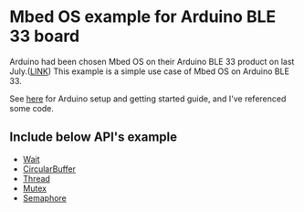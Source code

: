 # Mbed OS example for Arduino BLE 33 board
Arduino had been chosen Mbed OS on their Arduino BLE 33 product on last July.([LINK](https://blog.arduino.cc/2019/07/31/why-we-chose-to-build-the-arduino-nano-33-ble-core-on-mbed-os/)) This example is a simple use case of Mbed OS on Arduino BLE 33.

See [here](https://maker.pro/arduino/tutorial/how-to-use-mbed-rtos-features-on-the-arduino-nano-33-ble) for Arduino setup and getting started guide, and I've referenced some code.

## Include below API's example
* [Wait](https://os.mbed.com/docs/mbed-os/v5.14/apis/wait.html) 
* [CircularBuffer](https://os.mbed.com/docs/mbed-os/v5.14/apis/circularbuffer.html) 
* [Thread](https://os.mbed.com/docs/mbed-os/v5.14/apis/thread.html) 
* [Mutex](https://os.mbed.com/docs/mbed-os/v5.14/apis/mutex.html) 
* [Semaphore](https://os.mbed.com/docs/mbed-os/v5.14/apis/semaphore.html) 
